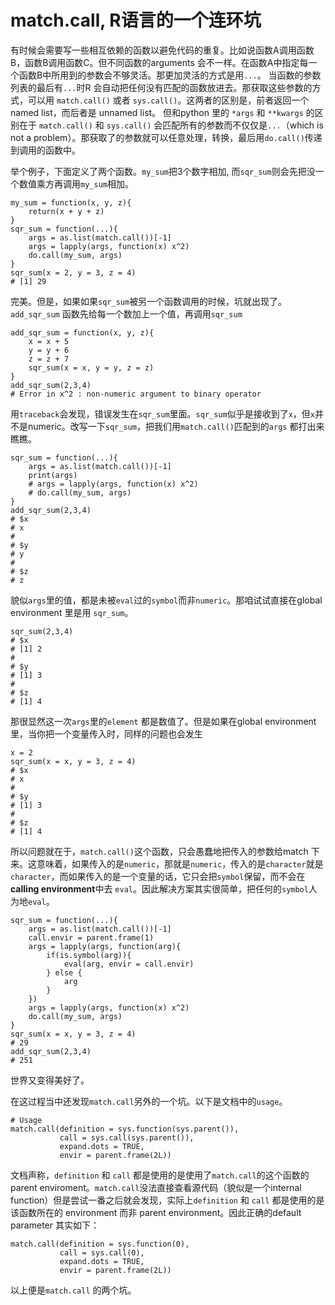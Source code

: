 # match.call, R语言的一个连环坑

有时候会需要写一些相互依赖的函数以避免代码的重复。比如说函数A调用函数B，函数B调用函数C。但不同函数的arguments 会不一样。在函数A中指定每一个函数B中所用到的参数会不够灵活。那更加灵活的方式是用`...`。 当函数的参数列表的最后有`...`时R 会自动把任何没有匹配的函数放进去。那获取这些参数的方式，可以用 `match.call()` 或者 `sys.call()`。这两者的区别是，前者返回一个named list，而后者是 unnamed list。 但和python 里的 `*args` 和 `**kwargs` 的区别在于 `match.call()` 和 `sys.call()` 会匹配所有的参数而不仅仅是`...`（which is not a problem）。那获取了的参数就可以任意处理，转换，最后用`do.call()`传递到调用的函数中。

举个例子，下面定义了两个函数。`my_sum`把3个数字相加, 而`sqr_sum`则会先把没一个数值乘方再调用`my_sum`相加。

```
my_sum = function(x, y, z){
    return(x + y + z)
}
sqr_sum = function(...){
    args = as.list(match.call())[-1]
    args = lapply(args, function(x) x^2)
    do.call(my_sum, args)
}
sqr_sum(x = 2, y = 3, z = 4)
# [1] 29
```

完美。但是，如果如果`sqr_sum`被另一个函数调用的时候，坑就出现了。`add_sqr_sum` 函数先给每一个数加上一个值，再调用`sqr_sum`

```
add_sqr_sum = function(x, y, z){
    x = x + 5
    y = y + 6
    z = z + 7
    sqr_sum(x = x, y = y, z = z)
}
add_sqr_sum(2,3,4)
# Error in x^2 : non-numeric argument to binary operator 
```

用`traceback`会发现，错误发生在`sqr_sum`里面。`sqr_sum`似乎是接收到了`x`，但`x`并不是numeric。改写一下`sqr_sum`，把我们用`match.call()`匹配到的`args` 都打出来瞧瞧。

```
sqr_sum = function(...){
    args = as.list(match.call())[-1]
    print(args)
    # args = lapply(args, function(x) x^2)
    # do.call(my_sum, args)
}
add_sqr_sum(2,3,4)
# $x
# x
# 
# $y
# y
# 
# $z
# z
```

貌似`args`里的值，都是未被`eval`过的`symbol`而非`numeric`。那咱试试直接在global environment 里是用 `sqr_sum`。

```
sqr_sum(2,3,4)
# $x
# [1] 2
# 
# $y
# [1] 3
# 
# $z
# [1] 4
```

那很显然这一次`args`里的`element` 都是数值了。但是如果在global environment 里，当你把一个变量传入时，同样的问题也会发生

```
x = 2
sqr_sum(x = x, y = 3, z = 4)
# $x
# x
# 
# $y
# [1] 3
# 
# $z
# [1] 4
```

所以问题就在于，`match.call()`这个函数，只会愚蠢地把传入的参数给match 下来。这意味着，如果传入的是`numeric`，那就是`numeric`，传入的是`character`就是`character`，而如果传入的是一个变量的话，它只会把`symbol`保留，而不会在**calling environment**中去 `eval`。因此解决方案其实很简单，把任何的`symbol`人为地`eval`。

```
sqr_sum = function(...){
    args = as.list(match.call())[-1]
    call.envir = parent.frame(1)
    args = lapply(args, function(arg){
        if(is.symbol(arg)){
            eval(arg, envir = call.envir)
        } else {
            arg
        }
    })
    args = lapply(args, function(x) x^2)
    do.call(my_sum, args)
}
sqr_sum(x = x, y = 3, z = 4)
# 29
add_sqr_sum(2,3,4)
# 251
```

世界又变得美好了。

在这过程当中还发现`match.call`另外的一个坑。以下是文档中的`usage`。

```
# Usage
match.call(definition = sys.function(sys.parent()),
           call = sys.call(sys.parent()),
           expand.dots = TRUE,
           envir = parent.frame(2L))
```

文档声称，`definition` 和 `call` 都是使用的是使用了`match.call`的这个函数的 parent enviroment。`match.call`没法直接查看源代码（貌似是一个internal function）但是尝试一番之后就会发现，实际上`definition` 和 `call` 都是使用的是该函数所在的 environment 而非 parent environment。因此正确的default parameter 其实如下：

```
match.call(definition = sys.function(0),
           call = sys.call(0),
           expand.dots = TRUE,
           envir = parent.frame(2L))
```

以上便是`match.call` 的两个坑。
